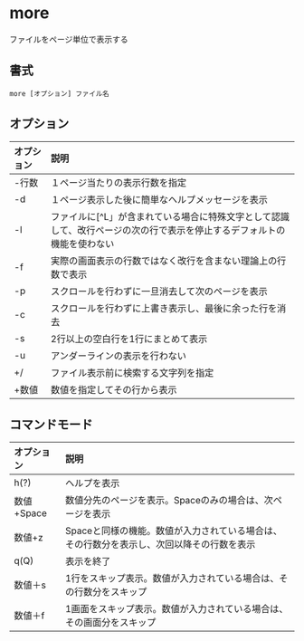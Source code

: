 # more

ファイルをページ単位で表示する

## 書式

```
more [オプション] ファイル名
```

## オプション

|オプション|説明|
|:--|:--|
|-行数|１ページ当たりの表示行数を指定|
|-d|１ページ表示した後に簡単なヘルプメッセージを表示|
|-l|ファイルに[^L」が含まれている場合に特殊文字として認識して、改行ページの次の行で表示を停止するデフォルトの機能を使わない|
|-f|実際の画面表示の行数ではなく改行を含まない理論上の行数で表示|
|-p|スクロールを行わずに一旦消去して次のページを表示|
|-c|スクロールを行わずに上書き表示し、最後に余った行を消去|
|-s|2行以上の空白行を1行にまとめて表示|
|-u|アンダーラインの表示を行わない|
|+/|ファイル表示前に検索する文字列を指定|
|+数値|数値を指定してその行から表示|

## コマンドモード

|オプション|説明|
|:--|:--|
|h(?)|ヘルプを表示|
|数値+Space|数値分先のページを表示。Spaceのみの場合は、次ページを表示|
|数値+z|Spaceと同様の機能。数値が入力されている場合は、その行数分を表示し、次回以降その行数を表示|
|q(Q)|表示を終了|
|数値＋s|1行をスキップ表示。数値が入力されている場合は、その行数分をスキップ|
|数値＋f|1画面をスキップ表示。数値が入力されている場合は、その画面分をスキップ|
